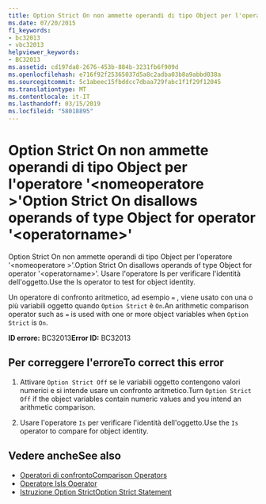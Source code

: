 ```yaml
---
title: Option Strict On non ammette operandi di tipo Object per l'operatore '<operatorname>'
ms.date: 07/20/2015
f1_keywords:
- bc32013
- vbc32013
helpviewer_keywords:
- BC32013
ms.assetid: cd197da8-2676-453b-884b-3231fb6f909d
ms.openlocfilehash: e716f92f25365037d5a8c2adba03b8a9abbd038a
ms.sourcegitcommit: 5c1abeec15fbddcc7dbaa729fabc1f1f29f12045
ms.translationtype: MT
ms.contentlocale: it-IT
ms.lasthandoff: 03/15/2019
ms.locfileid: "58018895"
---
```

# <a name="option-strict-on-disallows-operands-of-type-object-for-operator-operatorname"></a><span data-ttu-id="0e54b-102">Option Strict On non ammette operandi di tipo Object per l'operatore '\<nomeoperatore >'</span><span class="sxs-lookup"><span data-stu-id="0e54b-102">Option Strict On disallows operands of type Object for operator '\<operatorname>'</span></span>
<span data-ttu-id="0e54b-103">Option Strict On non ammette operandi di tipo Object per l'operatore '\<nomeoperatore >'.</span><span class="sxs-lookup"><span data-stu-id="0e54b-103">Option Strict On disallows operands of type Object for operator '\<operatorname>'.</span></span> <span data-ttu-id="0e54b-104">Usare l'operatore Is per verificare l'identità dell'oggetto.</span><span class="sxs-lookup"><span data-stu-id="0e54b-104">Use the Is operator to test for object identity.</span></span>  
  
 <span data-ttu-id="0e54b-105">Un operatore di confronto aritmetico, ad esempio `=` , viene usato con una o più variabili oggetto quando `Option Strict` è `On`.</span><span class="sxs-lookup"><span data-stu-id="0e54b-105">An arithmetic comparison operator such as `=` is used with one or more object variables when `Option Strict` is `On`.</span></span>  
  
 <span data-ttu-id="0e54b-106">**ID errore:** BC32013</span><span class="sxs-lookup"><span data-stu-id="0e54b-106">**Error ID:** BC32013</span></span>  
  
## <a name="to-correct-this-error"></a><span data-ttu-id="0e54b-107">Per correggere l'errore</span><span class="sxs-lookup"><span data-stu-id="0e54b-107">To correct this error</span></span>  
  
1.  <span data-ttu-id="0e54b-108">Attivare `Option Strict Off` se le variabili oggetto contengono valori numerici e si intende usare un confronto aritmetico.</span><span class="sxs-lookup"><span data-stu-id="0e54b-108">Turn `Option Strict Off` if the object variables contain numeric values and you intend an arithmetic comparison.</span></span>  
  
2.  <span data-ttu-id="0e54b-109">Usare l'operatore `Is` per verificare l'identità dell'oggetto.</span><span class="sxs-lookup"><span data-stu-id="0e54b-109">Use the `Is` operator to compare for object identity.</span></span>  
  
## <a name="see-also"></a><span data-ttu-id="0e54b-110">Vedere anche</span><span class="sxs-lookup"><span data-stu-id="0e54b-110">See also</span></span>

- [<span data-ttu-id="0e54b-111">Operatori di confronto</span><span class="sxs-lookup"><span data-stu-id="0e54b-111">Comparison Operators</span></span>](../../visual-basic/language-reference/operators/comparison-operators.md)
- [<span data-ttu-id="0e54b-112">Operatore Is</span><span class="sxs-lookup"><span data-stu-id="0e54b-112">Is Operator</span></span>](../../visual-basic/language-reference/operators/is-operator.md)
- [<span data-ttu-id="0e54b-113">Istruzione Option Strict</span><span class="sxs-lookup"><span data-stu-id="0e54b-113">Option Strict Statement</span></span>](../../visual-basic/language-reference/statements/option-strict-statement.md)
